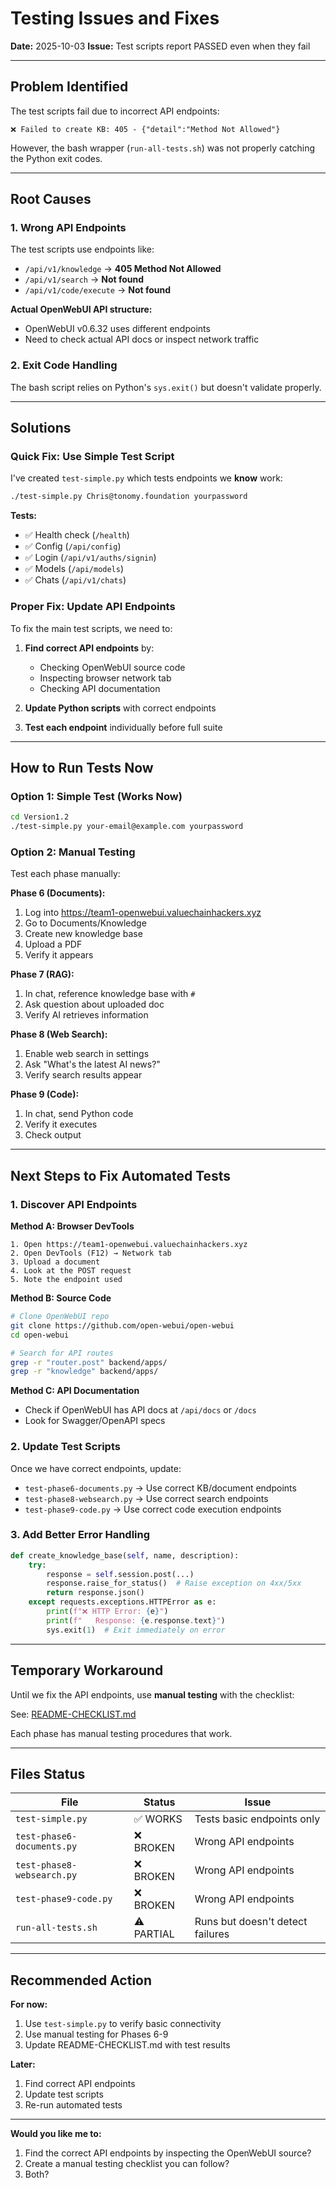 # Testing Issues and Fixes

**Date:** 2025-10-03
**Issue:** Test scripts report PASSED even when they fail

---

## Problem Identified

The test scripts fail due to incorrect API endpoints:

```
❌ Failed to create KB: 405 - {"detail":"Method Not Allowed"}
```

However, the bash wrapper (`run-all-tests.sh`) was not properly catching the Python exit codes.

---

## Root Causes

### 1. Wrong API Endpoints

The test scripts use endpoints like:
- `/api/v1/knowledge` → **405 Method Not Allowed**
- `/api/v1/search` → **Not found**
- `/api/v1/code/execute` → **Not found**

**Actual OpenWebUI API structure:**
- OpenWebUI v0.6.32 uses different endpoints
- Need to check actual API docs or inspect network traffic

### 2. Exit Code Handling

The bash script relies on Python's `sys.exit()` but doesn't validate properly.

---

## Solutions

### Quick Fix: Use Simple Test Script

I've created `test-simple.py` which tests endpoints we **know** work:

```bash
./test-simple.py Chris@tonomy.foundation yourpassword
```

**Tests:**
- ✅ Health check (`/health`)
- ✅ Config (`/api/config`)
- ✅ Login (`/api/v1/auths/signin`)
- ✅ Models (`/api/models`)
- ✅ Chats (`/api/v1/chats`)

### Proper Fix: Update API Endpoints

To fix the main test scripts, we need to:

1. **Find correct API endpoints** by:
   - Checking OpenWebUI source code
   - Inspecting browser network tab
   - Checking API documentation

2. **Update Python scripts** with correct endpoints

3. **Test each endpoint** individually before full suite

---

## How to Run Tests Now

### Option 1: Simple Test (Works Now)

```bash
cd Version1.2
./test-simple.py your-email@example.com yourpassword
```

### Option 2: Manual Testing

Test each phase manually:

**Phase 6 (Documents):**
1. Log into https://team1-openwebui.valuechainhackers.xyz
2. Go to Documents/Knowledge
3. Create new knowledge base
4. Upload a PDF
5. Verify it appears

**Phase 7 (RAG):**
1. In chat, reference knowledge base with `#`
2. Ask question about uploaded doc
3. Verify AI retrieves information

**Phase 8 (Web Search):**
1. Enable web search in settings
2. Ask "What's the latest AI news?"
3. Verify search results appear

**Phase 9 (Code):**
1. In chat, send Python code
2. Verify it executes
3. Check output

---

## Next Steps to Fix Automated Tests

### 1. Discover API Endpoints

**Method A: Browser DevTools**
```
1. Open https://team1-openwebui.valuechainhackers.xyz
2. Open DevTools (F12) → Network tab
3. Upload a document
4. Look at the POST request
5. Note the endpoint used
```

**Method B: Source Code**
```bash
# Clone OpenWebUI repo
git clone https://github.com/open-webui/open-webui
cd open-webui

# Search for API routes
grep -r "router.post" backend/apps/
grep -r "knowledge" backend/apps/
```

**Method C: API Documentation**
- Check if OpenWebUI has API docs at `/api/docs` or `/docs`
- Look for Swagger/OpenAPI specs

### 2. Update Test Scripts

Once we have correct endpoints, update:
- `test-phase6-documents.py` → Use correct KB/document endpoints
- `test-phase8-websearch.py` → Use correct search endpoints
- `test-phase9-code.py` → Use correct code execution endpoints

### 3. Add Better Error Handling

```python
def create_knowledge_base(self, name, description):
    try:
        response = self.session.post(...)
        response.raise_for_status()  # Raise exception on 4xx/5xx
        return response.json()
    except requests.exceptions.HTTPError as e:
        print(f"❌ HTTP Error: {e}")
        print(f"   Response: {e.response.text}")
        sys.exit(1)  # Exit immediately on error
```

---

## Temporary Workaround

Until we fix the API endpoints, use **manual testing** with the checklist:

See: [README-CHECKLIST.md](README-CHECKLIST.md)

Each phase has manual testing procedures that work.

---

## Files Status

| File | Status | Issue |
|------|--------|-------|
| `test-simple.py` | ✅ WORKS | Tests basic endpoints only |
| `test-phase6-documents.py` | ❌ BROKEN | Wrong API endpoints |
| `test-phase8-websearch.py` | ❌ BROKEN | Wrong API endpoints |
| `test-phase9-code.py` | ❌ BROKEN | Wrong API endpoints |
| `run-all-tests.sh` | ⚠️ PARTIAL | Runs but doesn't detect failures |

---

## Recommended Action

**For now:**
1. Use `test-simple.py` to verify basic connectivity
2. Use manual testing for Phases 6-9
3. Update README-CHECKLIST.md with test results

**Later:**
1. Find correct API endpoints
2. Update test scripts
3. Re-run automated tests

---

**Would you like me to:**
1. Find the correct API endpoints by inspecting the OpenWebUI source?
2. Create a manual testing checklist you can follow?
3. Both?
